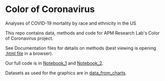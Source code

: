 # Color of Coronavirus 
Analyses of COVID-19 mortality by race and ethnicity in the US

This repo contains data, methods and code for APM Research Lab's Color of Coronavirus project. 

See Documentation files for details on methods (best viewing is opening [.html file](Documentation.html) in a browser). 

Our full code is in [Notebook_1](Notebook_1.Rmd) and [Notebook_2](Notebook_2.Rmd). 

Datasets as used for the graphics are in [data_from_charts](data_from_charts).
